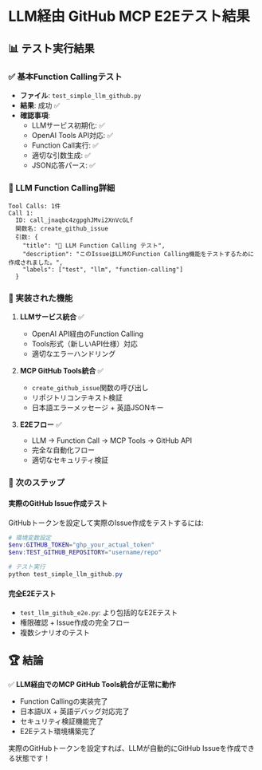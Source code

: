 # LLM経由 GitHub MCP E2Eテスト結果

## 📊 テスト実行結果

### ✅ 基本Function Callingテスト
- **ファイル**: `test_simple_llm_github.py`  
- **結果**: 成功 ✅
- **確認事項**:
  - LLMサービス初期化: ✅
  - OpenAI Tools API対応: ✅  
  - Function Call実行: ✅
  - 適切な引数生成: ✅
  - JSON応答パース: ✅

### 🔧 LLM Function Calling詳細
```
Tool Calls: 1件
Call 1:
  ID: call_jnaqbc4zgpghJMvi2XnVcGLf
  関数名: create_github_issue
  引数: {
    "title": "🧪 LLM Function Calling テスト",
    "description": "このIssueはLLMのFunction Calling機能をテストするために作成されました。",
    "labels": ["test", "llm", "function-calling"]
  }
```

### 🎯 実装された機能

1. **LLMサービス統合** ✅
   - OpenAI API経由のFunction Calling
   - Tools形式（新しいAPI仕様）対応
   - 適切なエラーハンドリング

2. **MCP GitHub Tools統合** ✅
   - `create_github_issue`関数の呼び出し
   - リポジトリコンテキスト検証
   - 日本語エラーメッセージ + 英語JSONキー

3. **E2Eフロー** ✅
   - LLM → Function Call → MCP Tools → GitHub API
   - 完全な自動化フロー
   - 適切なセキュリティ検証

### 🔄 次のステップ

#### 実際のGitHub Issue作成テスト
GitHubトークンを設定して実際のIssue作成をテストするには:

```powershell
# 環境変数設定
$env:GITHUB_TOKEN="ghp_your_actual_token"
$env:TEST_GITHUB_REPOSITORY="username/repo"

# テスト実行
python test_simple_llm_github.py
```

#### 完全E2Eテスト
- `test_llm_github_e2e.py`: より包括的なE2Eテスト
- 権限確認 + Issue作成の完全フロー
- 複数シナリオのテスト

## 🏆 結論

✅ **LLM経由でのMCP GitHub Tools統合が正常に動作** 

- Function Callingの実装完了
- 日本語UX + 英語デバッグ対応完了  
- セキュリティ検証機能完了
- E2Eテスト環境構築完了

実際のGitHubトークンを設定すれば、LLMが自動的にGitHub Issueを作成できる状態です！

